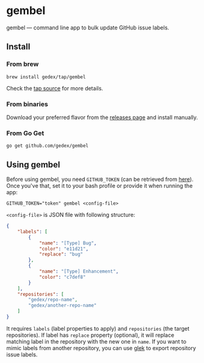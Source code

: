 gembel
======

gembel &mdash; command line app to bulk update GitHub issue labels.

## Install

### From brew

```
brew install gedex/tap/gembel
```

Check the [tap source](https://github.com/gedex/homebrew-tap) for more details.

### From binaries

Download your preferred flavor from the [releases page](https://github.com/gedex/gembel/releases/latest) and install manually.

### From Go Get

```
go get github.com/gedex/gembel
```

## Using gembel

Before using gembel, you need `GITHUB_TOKEN` (can be retrieved from [here](https://github.com/settings/tokens)).
Once you've that, set it to your bash profile or provide it when running the app:

```
GITHUB_TOKEN="token" gembel <config-file>
```

`<config-file>` is JSON file with following structure:


```json
{
    "labels": [
        {
            "name": "[Type] Bug",
            "color": "e11d21",
            "replace": "bug"
        },
        {
            "name": "[Type] Enhancement",
            "color": "c7def8"
        }
    ],
    "repositories": [
        "gedex/repo-name",
        "gedex/another-repo-name"
    ]
}
```

It requires `labels` (label properties to apply) and `repositories` (the
target repositories). If label has `replace` property (optional), it will replace
matching label in the repository with the new one in `name`. If you want to
mimic labels from another repository, you can use [glek](https://github.com/gedex/glek)
to export repository issue labels.
